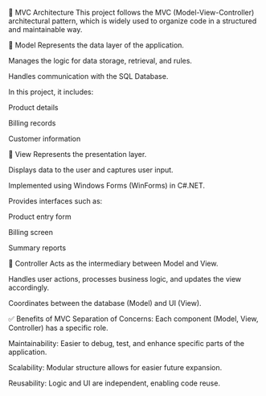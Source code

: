 🧱 MVC Architecture
This project follows the MVC (Model-View-Controller) architectural pattern, which is widely used to organize code in a structured and maintainable way.

🔹 Model
Represents the data layer of the application.

Manages the logic for data storage, retrieval, and rules.

Handles communication with the SQL Database.

In this project, it includes:

Product details

Billing records

Customer information

🔹 View
Represents the presentation layer.

Displays data to the user and captures user input.

Implemented using Windows Forms (WinForms) in C#.NET.

Provides interfaces such as:

Product entry form

Billing screen

Summary reports

🔹 Controller
Acts as the intermediary between Model and View.

Handles user actions, processes business logic, and updates the view accordingly.

Coordinates between the database (Model) and UI (View).

✅ Benefits of MVC
Separation of Concerns: Each component (Model, View, Controller) has a specific role.

Maintainability: Easier to debug, test, and enhance specific parts of the application.

Scalability: Modular structure allows for easier future expansion.

Reusability: Logic and UI are independent, enabling code reuse.

